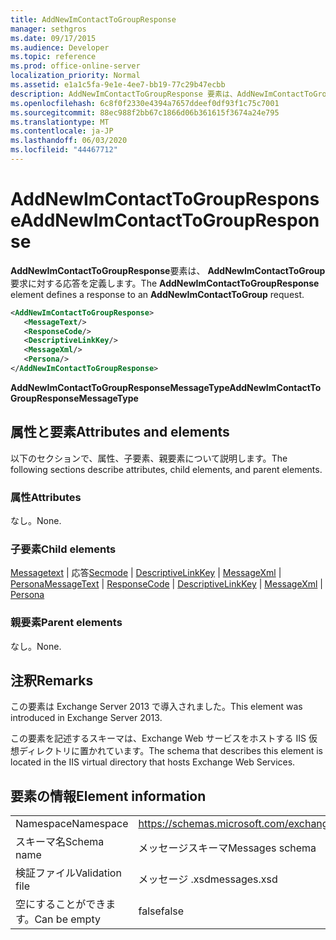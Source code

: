 ```yaml
---
title: AddNewImContactToGroupResponse
manager: sethgros
ms.date: 09/17/2015
ms.audience: Developer
ms.topic: reference
ms.prod: office-online-server
localization_priority: Normal
ms.assetid: e1a1c5fa-9e1e-4ee7-bb19-77c29b47ecbb
description: AddNewImContactToGroupResponse 要素は、AddNewImContactToGroup 要求に対する応答を定義します。
ms.openlocfilehash: 6c8f0f2330e4394a7657ddeef0df93f1c75c7001
ms.sourcegitcommit: 88ec988f2bb67c1866d06b361615f3674a24e795
ms.translationtype: MT
ms.contentlocale: ja-JP
ms.lasthandoff: 06/03/2020
ms.locfileid: "44467712"
---
```

# <a name="addnewimcontacttogroupresponse"></a><span data-ttu-id="6bb8e-103">AddNewImContactToGroupResponse</span><span class="sxs-lookup"><span data-stu-id="6bb8e-103">AddNewImContactToGroupResponse</span></span>

<span data-ttu-id="6bb8e-104">**AddNewImContactToGroupResponse**要素は、 **AddNewImContactToGroup**要求に対する応答を定義します。</span><span class="sxs-lookup"><span data-stu-id="6bb8e-104">The **AddNewImContactToGroupResponse** element defines a response to an **AddNewImContactToGroup** request.</span></span> 
  
```XML
<AddNewImContactToGroupResponse>
   <MessageText/>
   <ResponseCode/>
   <DescriptiveLinkKey/>
   <MessageXml/>
   <Persona/>
</AddNewImContactToGroupResponse>
```

 <span data-ttu-id="6bb8e-105">**AddNewImContactToGroupResponseMessageType**</span><span class="sxs-lookup"><span data-stu-id="6bb8e-105">**AddNewImContactToGroupResponseMessageType**</span></span>
## <a name="attributes-and-elements"></a><span data-ttu-id="6bb8e-106">属性と要素</span><span class="sxs-lookup"><span data-stu-id="6bb8e-106">Attributes and elements</span></span>

<span data-ttu-id="6bb8e-107">以下のセクションで、属性、子要素、親要素について説明します。</span><span class="sxs-lookup"><span data-stu-id="6bb8e-107">The following sections describe attributes, child elements, and parent elements.</span></span>
  
### <a name="attributes"></a><span data-ttu-id="6bb8e-108">属性</span><span class="sxs-lookup"><span data-stu-id="6bb8e-108">Attributes</span></span>

<span data-ttu-id="6bb8e-109">なし。</span><span class="sxs-lookup"><span data-stu-id="6bb8e-109">None.</span></span>
  
### <a name="child-elements"></a><span data-ttu-id="6bb8e-110">子要素</span><span class="sxs-lookup"><span data-stu-id="6bb8e-110">Child elements</span></span>

<span data-ttu-id="6bb8e-111">[Messagetext](messagetext.md)  | 応答[Secmode](responsecode.md)  | [DescriptiveLinkKey](descriptivelinkkey.md)  | [MessageXml](messagexml.md)  | [Persona](persona.md)</span><span class="sxs-lookup"><span data-stu-id="6bb8e-111">[MessageText](messagetext.md) | [ResponseCode](responsecode.md) | [DescriptiveLinkKey](descriptivelinkkey.md) | [MessageXml](messagexml.md) | [Persona](persona.md)</span></span>
  
### <a name="parent-elements"></a><span data-ttu-id="6bb8e-112">親要素</span><span class="sxs-lookup"><span data-stu-id="6bb8e-112">Parent elements</span></span>

<span data-ttu-id="6bb8e-113">なし。</span><span class="sxs-lookup"><span data-stu-id="6bb8e-113">None.</span></span>
  
## <a name="remarks"></a><span data-ttu-id="6bb8e-114">注釈</span><span class="sxs-lookup"><span data-stu-id="6bb8e-114">Remarks</span></span>

<span data-ttu-id="6bb8e-115">この要素は Exchange Server 2013 で導入されました。</span><span class="sxs-lookup"><span data-stu-id="6bb8e-115">This element was introduced in Exchange Server 2013.</span></span>
  
<span data-ttu-id="6bb8e-116">この要素を記述するスキーマは、Exchange Web サービスをホストする IIS 仮想ディレクトリに置かれています。</span><span class="sxs-lookup"><span data-stu-id="6bb8e-116">The schema that describes this element is located in the IIS virtual directory that hosts Exchange Web Services.</span></span>
  
## <a name="element-information"></a><span data-ttu-id="6bb8e-117">要素の情報</span><span class="sxs-lookup"><span data-stu-id="6bb8e-117">Element information</span></span>

|||
|:-----|:-----|
|<span data-ttu-id="6bb8e-118">Namespace</span><span class="sxs-lookup"><span data-stu-id="6bb8e-118">Namespace</span></span>  <br/> |https://schemas.microsoft.com/exchange/services/2006/messages  <br/> |
|<span data-ttu-id="6bb8e-119">スキーマ名</span><span class="sxs-lookup"><span data-stu-id="6bb8e-119">Schema name</span></span>  <br/> |<span data-ttu-id="6bb8e-120">メッセージスキーマ</span><span class="sxs-lookup"><span data-stu-id="6bb8e-120">Messages schema</span></span>  <br/> |
|<span data-ttu-id="6bb8e-121">検証ファイル</span><span class="sxs-lookup"><span data-stu-id="6bb8e-121">Validation file</span></span>  <br/> |<span data-ttu-id="6bb8e-122">メッセージ .xsd</span><span class="sxs-lookup"><span data-stu-id="6bb8e-122">messages.xsd</span></span>  <br/> |
|<span data-ttu-id="6bb8e-123">空にすることができます。</span><span class="sxs-lookup"><span data-stu-id="6bb8e-123">Can be empty</span></span>  <br/> |<span data-ttu-id="6bb8e-124">false</span><span class="sxs-lookup"><span data-stu-id="6bb8e-124">false</span></span>  <br/> |
   

